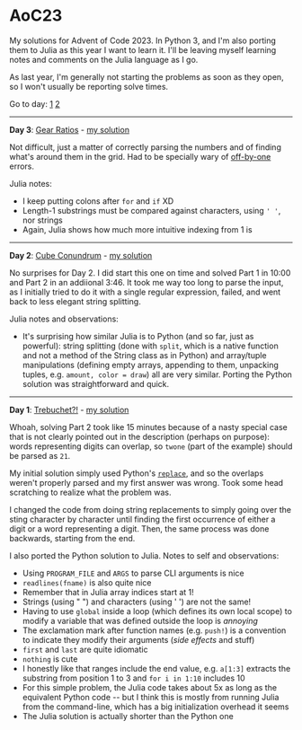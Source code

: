 # AoC23
My solutions for Advent of Code 2023. In Python 3, and I'm also porting them to Julia as this year I want to learn it. I'll be leaving myself learning notes and comments on the Julia language as I go.

As last year, I'm generally not starting the problems as soon as they open, so I won't usually be reporting solve times.

Go to day: [1](#day1) [2](#day2)

---

**Day 3**: [Gear Ratios](https://adventofcode.com/2023/day/3)<a name="day3"></a> - [my solution](https://github.com/meithan/AoC23/blob/main/day03)

Not difficult, just a matter of correctly parsing the numbers and of finding what's around them in the grid. Had to be specially wary of [off-by-one](https://en.wikipedia.org/wiki/Off-by-one_error) errors.

Julia notes:
* I keep putting colons after `for` and `if` XD
* Length-1 substrings must be compared against characters, using `' '`, nor strings
* Again, Julia shows how much more intuitive indexing from 1 is

---

**Day 2**: [Cube Conundrum](https://adventofcode.com/2023/day/2)<a name="day2"></a> - [my solution](https://github.com/meithan/AoC23/blob/main/day02)

No surprises for Day 2. I did start this one on time and solved Part 1 in 10:00 and Part 2 in an addiional 3:46. It took me way too long to parse the input, as I initially tried to do it with a single regular expression, failed, and went back to less elegant string splitting.

Julia notes and observations:

* It's surprising how similar Julia is to Python (and so far, just as powerful): string splitting (done with `split`, which is a native function and not a method of the String class as in Python) and array/tuple manipulations (defining empty arrays, appending to them, unpacking tuples, e.g. `amount, color = draw`) all are very similar. Porting the Python solution was straightforward and quick.

---

**Day 1**: [Trebuchet?!](https://adventofcode.com/2023/day/1)<a name="day1"></a> - [my solution](https://github.com/meithan/AoC23/blob/main/day01)

Whoah, solving Part 2 took like 15 minutes because of a nasty special case that is not clearly pointed out in the description (perhaps on purpose): words representing digits can overlap, so `twone` (part of the example) should be parsed as `21`.

My initial solution simply used Python's [`replace`](https://docs.python.org/3/library/stdtypes.html#str.replace), and so the overlaps weren't properly parsed and my first answer was wrong. Took some head scratching to realize what the problem was.

I changed the code from doing string replacements to simply going over the sting character by character until finding the first occurrence of either a digit or a word representing a digit. Then, the same process was done backwards, starting from the end.

I also ported the Python solution to Julia. Notes to self and observations:

* Using `PROGRAM_FILE` and `ARGS` to parse CLI arguments is nice
* `readlines(fname)` is also quite nice
* Remember that in Julia array indices start at 1!
* Strings (using " ") and characters (using ' ') are not the same!
* Having to use `global` inside a loop (which defines its own local scope) to modify a variable that was defined outside the loop is _annoying_
* The exclamation mark after function names (e.g. `push!`) is a convention to indicate they modify their arguments (_side effects_ and stuff)
* `first` and `last` are quite idiomatic
* `nothing` is cute
* I honestly like that ranges include the end value, e.g. `a[1:3]` extracts the substring from position 1 to 3 and `for i in 1:10` includes 10
* For this simple problem, the Julia code takes about 5x as long as the equivalent Python code -- but I think this is mostly from running Julia from the command-line, which has a big initialization overhead it seems
* The Julia solution is actually shorter than the Python one